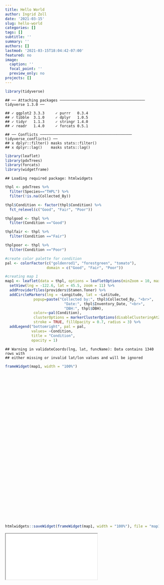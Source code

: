 ```yaml
---
title: Hello World
author: Ingrid Zoll
date: '2021-03-15'
slug: hello-world
categories: []
tags: []
subtitle: ''
summary: ''
authors: []
lastmod: '2021-03-15T18:04:42-07:00'
featured: no
image:
  caption: ''
  focal_point: ''
  preview_only: no
projects: []
---
```


<script src="{{< blogdown/postref >}}index_files/htmlwidgets/htmlwidgets.js"></script>
<script src="{{< blogdown/postref >}}index_files/pymjs/pym.v1.js"></script>
<script src="{{< blogdown/postref >}}index_files/widgetframe-binding/widgetframe.js"></script>

``` r
library(tidyverse)
```

    ## ── Attaching packages ─────────────────────────────────────── tidyverse 1.3.0 ──

    ## ✓ ggplot2 3.3.3     ✓ purrr   0.3.4
    ## ✓ tibble  3.1.0     ✓ dplyr   1.0.5
    ## ✓ tidyr   1.1.3     ✓ stringr 1.4.0
    ## ✓ readr   1.4.0     ✓ forcats 0.5.1

    ## ── Conflicts ────────────────────────────────────────── tidyverse_conflicts() ──
    ## x dplyr::filter() masks stats::filter()
    ## x dplyr::lag()    masks stats::lag()

``` r
library(leaflet)
library(pdxTrees)
library(forcats)
library(widgetframe)
```

    ## Loading required package: htmlwidgets

``` r
thpl <- pdxTrees %>%
  filter(Species=="THPL") %>%
  filter(!is.na(Collected_By))

thpl$Condition <- factor(thpl$Condition) %>%
  fct_relevel(c("Good", "Fair", "Poor"))

thplgood <- thpl %>%
  filter(Condition =="Good")

thplfair <- thpl %>%
  filter(Condition =="Fair")

thplpoor <- thpl %>%
  filter(Condition =="Poor")
```

``` r
#create color palette for condition
pal <- colorFactor(c("goldenrod1", "forestgreen", "tomato"), 
                   domain = c("Good", "Fair", "Poor"))

#creating map 1
map1 <- leaflet(data = thpl, options = leafletOptions(minZoom = 10, maxZoom = 21)) %>% 
  setView(lng = -122.6, lat = 45.5, zoom = 11) %>%
  addProviderTiles(providers$Stamen.Toner) %>%
  addCircleMarkers(lng = ~Longitude, lat = ~Latitude, 
             popup=paste("Collected by:", thpl$Collected_By, "<br>",
                           "Date:", thpl$Inventory_Date, "<br>",
                           "DBH:", thpl$DBH), 
             color=~pal(Condition), 
             clusterOptions = markerClusterOptions(disableClusteringAtZoom=14), 
             stroke = TRUE, fillOpacity = 0.7, radius = 3) %>%
  addLegend("bottomright", pal = pal, 
            values= ~Condition,
            title = "Condition",
            opacity = 1)
```

    ## Warning in validateCoords(lng, lat, funcName): Data contains 1340 rows with
    ## either missing or invalid lat/lon values and will be ignored

``` r
frameWidget(map1, width = "100%")
```

<div id="htmlwidget-1" style="width:100%;height:480px;" class="widgetframe html-widget"></div>
<script type="application/json" data-for="htmlwidget-1">{"x":{"url":"index_files/figure-html//widgets/widget_unnamed-chunk-4.html","options":{"xdomain":"*","allowfullscreen":false,"lazyload":false}},"evals":[],"jsHooks":[]}</script>

``` r
htmlwidgets::saveWidget(frameWidget(map1, width = "100%"), file = "map1.html", selfcontained = TRUE)
```

<iframe src="content/post/2021-03-15-hi-hugo/map1/index.html">
</iframe>
